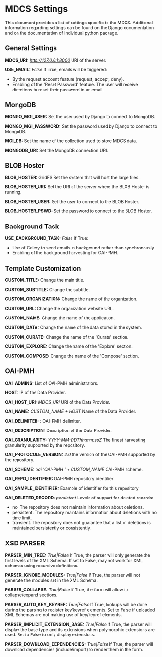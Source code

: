 # MDCS Settings

This document provides a list of settings specific to the MDCS. Additional information regarding settings can be found on the Django documentation and on the documentation of individual python package.

## General Settings

**MDCS_URI:** *http://127.0.0.1:8000*
URI of the server.

**USE_EMAIL:** *False*
If True, emails will be triggered:
- By the request account feature (request, accept, deny).
- Enabling of the 'Reset Password' feature. The user will receive directions to reset their password in an email.

## MongoDB

**MONGO_MGI_USER:**
Set the user used by Django to connect to MongoDB.

**MONGO_MGI_PASSWORD:**
Set the password used by Django to connect to MongoDB.

**MGI_DB:**
Set the name of the collection used to store MDCS data.

**MONGODB_URI:**
Set the MongoDB connection URI.


## BLOB Hoster

**BLOB_HOSTER:** GridFS
Set the system that will host the large files.

**BLOB_HOSTER_URI:**
Set the URI of the server where the BLOB Hoster is running.

**BLOB_HOSTER_USER:**
Set the user to connect to the BLOB Hoster.

**BLOB_HOSTER_PSWD:**
Set the password to connect to the BLOB Hoster.


## Background Task

**USE_BACKGROUND_TASK:** *False*
If True:
- Use of Celery to send emails in background rather than synchronously.
- Enabling of the background harvesting for OAI-PMH.


## Template Customization

**CUSTOM_TITLE:**
Change the main title.

**CUSTOM_SUBTITLE:**
Change the subtitle.

**CUSTOM_ORGANIZATION:**
Change the name of the organization. 

**CUSTOM_URL:** 
Change the organization website URL.

**CUSTOM_NAME:**
Change the name of the application.

**CUSTOM_DATA:**
Change the name of the data stored in the system.

**CUSTOM_CURATE:**
Change the name of the 'Curate' section.

**CUSTOM_EXPLORE:**
Change the name of the 'Explore' section.

**CUSTOM_COMPOSE:**
Change the name of the 'Compose' section.


## OAI-PMH

**OAI_ADMINS:**
List of OAI-PMH administrators.

**HOST:**
IP of the Data Provider.

**OAI_HOST_URI:** *MDCS_URI*
URI of the Data Provider.

**OAI_NAME:** *CUSTOM_NAME + HOST*
Name of the Data Provider.

**OAI_DELIMITER:** *:*
OAI-PMH delimiter.

**OAI_DESCRIPTION:**
Description of the Data Provider.

**OAI_GRANULARITY:** *YYYY-MM-DDThh:mm:ssZ*
The finest harvesting granularity supported by the repository. 

**OAI_PROTOCOLE_VERSION:** *2.0*
the version of the OAI-PMH supported by the repository.

**OAI_SCHEME:** *oai* *'OAI-PMH ' + CUSTOM_NAME*
OAI-PMH scheme.

**OAI_REPO_IDENTIFIER:**
OAI-PMH repository identifier

**OAI_SAMPLE_IDENTIFIER:**
Example of identifier for this repository

**OAI_DELETED_RECORD:** *persistent*
Levels of support for deleted records:
- no. The repository does not maintain information about deletions.
- persistent. The repository maintains information about deletions with no time limit.
- transient. The repository does not guarantee that a list of deletions is maintained persistently or consistently.


## XSD PARSER

**PARSER_MIN_TREE:** *True|False*
If True, the parser will only generate the first levels of the XML Schema. If set to False, may not work for XML schemas using recursive definitions.

**PARSER_IGNORE_MODULES:** *True|False*
If True, the parser will not generate the modules set in the XML Schema.

**PARSER_COLLAPSE:** *True|False*
If True, the form will allow to collapse/expand sections.

**PARSER_AUTO_KEY_KEYREF:** *True|False*
If True, lookups will be done during the parsing to register key/keyref elements. Set to False if uploaded XML Schemas are not making use of key/keyref elements.

**PARSER_IMPLICIT_EXTENSION_BASE:** *True|False*
If True, the parser will display the base type and its extensions when polymorphic extensions are used. Set to False to only display extensions.

**PARSER_DOWNLOAD_DEPENDENCIES:** *True|False*
If True, the parser will download dependencies (include/import) to render them in the form.

